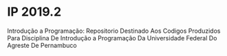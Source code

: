 # IP 2019.2

 Introdução a Programação: Repositorio Destinado Aos Codigos Produzidos Para Disciplina De Introdução a Programação Da Universidade Federal Do Agreste De Pernambuco
